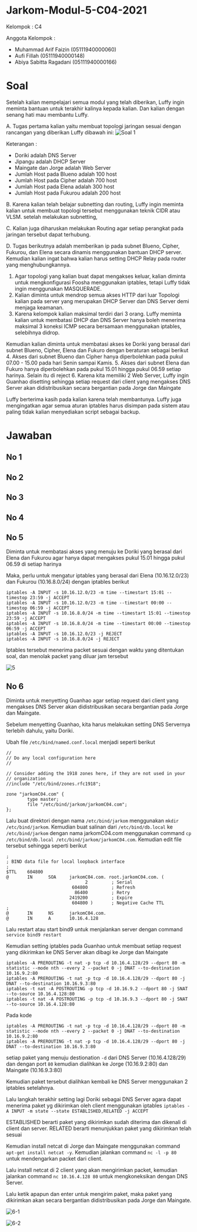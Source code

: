 # Jarkom-Modul-5-C04-2021


Kelompok : C4

Anggota Kelompok :

- Muhammad Arif Faizin (05111940000060)
- Aufi Fillah (05111940000148)
- Abiya Sabitta Ragadani (05111940000166)

# Soal
Setelah kalian mempelajari semua modul yang telah diberikan, Luffy ingin meminta bantuan untuk terakhir kalinya kepada kalian. Dan kalian dengan senang hati mau membantu Luffy.

A. Tugas pertama kalian yaitu membuat topologi jaringan sesuai dengan rancangan  yang diberikan Luffy dibawah ini:
![Soal 1](img/Soal.png)

Keterangan :     
* Doriki adalah DNS Server
* Jipangu adalah DHCP Server
* Maingate dan Jorge adalah Web Server
* Jumlah Host pada Blueno adalah 100 host
* Jumlah Host pada Cipher adalah 700 host
* Jumlah Host pada Elena adalah 300 host
* Jumlah Host pada Fukurou adalah 200 host

B. Karena kalian telah belajar subnetting dan routing, Luffy ingin meminta kalian untuk membuat topologi tersebut menggunakan teknik CIDR atau VLSM. setelah melakukan subnetting, 

C. Kalian juga diharuskan melakukan Routing agar setiap perangkat pada jaringan tersebut dapat terhubung.

D. Tugas berikutnya adalah memberikan ip pada subnet Blueno, Cipher, Fukurou, dan Elena secara dinamis menggunakan bantuan DHCP server. Kemudian kalian ingat bahwa kalian harus setting DHCP Relay pada router yang menghubungkannya.


1. Agar topologi yang kalian buat dapat mengakses keluar, kalian diminta untuk mengkonfigurasi Foosha menggunakan iptables, tetapi Luffy tidak ingin menggunakan MASQUERADE.
2. Kalian diminta untuk mendrop semua akses HTTP dari luar Topologi kalian pada server yang merupakan DHCP Server dan DNS Server demi menjaga keamanan.
3. Karena kelompok kalian maksimal terdiri dari 3 orang. Luffy meminta kalian untuk membatasi DHCP dan DNS Server hanya boleh menerima maksimal 3 koneksi ICMP secara bersamaan menggunakan iptables, selebihnya didrop.

Kemudian kalian diminta untuk membatasi akses ke Doriki yang berasal dari subnet Blueno, Cipher, Elena dan Fukuro dengan beraturan sebagai berikut
4. Akses dari subnet Blueno dan Cipher hanya diperbolehkan pada pukul 07.00 - 15.00 pada hari Senin sampai Kamis.
5. Akses dari subnet Elena dan Fukuro hanya diperbolehkan pada pukul 15.01 hingga pukul 06.59 setiap harinya.
Selain itu di reject
6. Karena kita memiliki 2 Web Server, Luffy ingin Guanhao disetting sehingga setiap request dari client yang mengakses DNS Server akan didistribusikan secara bergantian pada Jorge dan Maingate

Luffy berterima kasih pada kalian karena telah membantunya. Luffy juga mengingatkan agar semua aturan iptables harus disimpan pada sistem atau paling tidak kalian menyediakan script sebagai backup.

# Jawaban

## No 1

## No 2

## No 3

## No 4

## No 5
Diminta untuk membatasi akses yang menuju ke Doriki yang berasal dari Elena dan Fukurou agar hanya dapat mengakses pukul 15.01 hingga pukul 06.59 di setiap harinya

Maka, perlu untuk mengatur iptables yang berasal dari Elena (10.16.12.0/23) dan Fukurou (10.16.8.0/24) dengan iptables berikut 
```
iptables -A INPUT -s 10.16.12.0/23 -m time --timestart 15:01 --timestop 23:59 -j ACCEPT
iptables -A INPUT -s 10.16.12.0/23 -m time --timestart 00:00 --timestop 06:59 -j ACCEPT
iptables -A INPUT -s 10.16.8.0/24 -m time --timestart 15:01 --timestop 23:59 -j ACCEPT
iptables -A INPUT -s 10.16.8.0/24 -m time --timestart 00:00 --timestop 06:59 -j ACCEPT
iptables -A INPUT -s 10.16.12.0/23 -j REJECT
iptables -A INPUT -s 10.16.8.0/24 -j REJECT
```

Iptables tersebut menerima packet sesuai dengan waktu yang ditentukan soal, dan menolak packet yang diluar jam tersebut

![5](img/5.jpg)

## No 6
Diminta untuk menyetting Guanhao agar setiap request dari client yang mengakses DNS Server akan didistribusikan secara bergantian pada Jorge dan Maingate.

Sebelum menyetting Guanhao, kita harus melakukan setting DNS Servernya terlebih dahulu, yaitu Doriki. 

Ubah file `/etc/bind/named.conf.local` menjadi seperti berikut 
```
//
// Do any local configuration here
//

// Consider adding the 1918 zones here, if they are not used in your
// organization
//include "/etc/bind/zones.rfc1918";

zone "jarkomC04.com" {
        type master;
        file "/etc/bind/jarkom/jarkomC04.com";
};
```

Lalu buat direktori dengan nama `/etc/bind/jarkom` menggunakan `mkdir /etc/bind/jarkom`. Kemudian buat salinan dari `/etc/bind/db.local` ke `/etc/bind/jarkom` dengan nama jarkomC04.com menggunakan command `cp /etc/bind/db.local /etc/bind/jarkom/jarkomC04.com`. Kemudian edit file tersebut sehingga seperti berikut
```
;
; BIND data file for local loopback interface
;
$TTL    604800
@       IN      SOA     jarkomC04.com. root.jarkomC04.com. (
                              2         ; Serial
                         604800         ; Refresh
                          86400         ; Retry
                        2419200         ; Expire
                         604800 )       ; Negative Cache TTL
;
@       IN      NS      jarkomC04.com.
@       IN      A       10.16.4.128
```

Lalu restart atau start bind9 untuk menjalankan server dengan command `service bind9 restart`

Kemudian setting iptables pada Guanhao untuk membuat setiap request yang dikirimkan ke DNS Server akan dibagi ke Jorge dan Maingate
```
iptables -A PREROUTING -t nat -p tcp -d 10.16.4.128/29 --dport 80 -m statistic --mode nth --every 2 --packet 0 -j DNAT --to-destination  10.16.9.2:80
iptables -A PREROUTING -t nat -p tcp -d 10.16.4.128/29 --dport 80 -j DNAT --to-destination 10.16.9.3:80
iptables -t nat -A POSTROUTING -p tcp -d 10.16.9.2 --dport 80 -j SNAT --to-source 10.16.4.128:80
iptables -t nat -A POSTROUTING -p tcp -d 10.16.9.3 --dport 80 -j SNAT --to-source 10.16.4.128:80
```

Pada kode 
```
iptables -A PREROUTING -t nat -p tcp -d 10.16.4.128/29 --dport 80 -m statistic --mode nth --every 2 --packet 0 -j DNAT --to-destination  10.16.9.2:80
iptables -A PREROUTING -t nat -p tcp -d 10.16.4.128/29 --dport 80 -j DNAT --to-destination 10.16.9.3:80
```
setiap paket yang menuju destionation `-d` dari DNS Server (10.16.4.128/29) dan dengan port `80` kemudian dialihkan ke Jorge (10.16.9.2:80) dan Maingate (10.16.9.3:80)

Kemudian paket tersebut dialihkan kembali ke DNS Server menggunakan 2 iptables setelahnya.

Lalu langkah terakhir setting lagi Doriki sebagai DNS Server agara dapat menerima paket yg dikirimkan oleh client menggunakan iptables `iptables -A INPUT -m state --state ESTABLISHED,RELATED -j ACCEPT`

ESTABLISHED berarti paket yang dikirimkan sudah diterima dan dikenali di client dan server. RELATED berarti menunjukkan paket yang dikirimkan telah sesuai

Kemudian install netcat di Jorge dan Maingate menggunakan command `apt-get install netcat -y`. Kemudian jalankan command `nc -l -p 80` untuk mendengarkan packet dari client.

Lalu install netcat di 2 client yang akan mengirimkan packet, kemudian jalankan command `nc 10.16.4.128 80` untuk mengkoneksikan dengan DNS Server.

Lalu ketik apapun dan enter untuk mengirim paket, maka paket yang dikirimkan akan secara bergantian didistribusikan pada Jorge dan Maingate.

![6-1](img/6-1.jpg)

![6-2](img/6-2.jpg)
